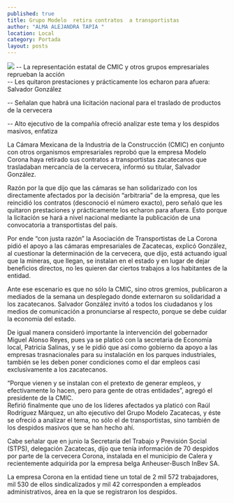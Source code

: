 ```yaml
---
published: true
title: Grupo Modelo  retira contratos  a transportistas
author: "ALMA ALEJANDRA TAPIA "
location: Local
category: Portada
layout: posts
---
```


![](http://i.imgur.com/gUMpsxLm.jpg)
-- La representación estatal de CMIC y otros grupos empresariales reprueban la acción   
-- Les quitaron prestaciones y prácticamente los echaron para afuera: Salvador González

-- Señalan que habrá una licitación nacional para el traslado de productos de la cervecera

-- Alto ejecutivo de la compañía ofreció analizar este tema y los despidos masivos, enfatiza

La Cámara Mexicana de la Industria de la Construcción (CMIC) en conjunto con otros organismos empresariales reprobó que la empresa Modelo Corona haya retirado sus contratos a transportistas zacatecanos que trasladaban mercancía de la cervecera, informó su titular, Salvador González.

Razón por la que dijo que las cámaras se han solidarizado con los directamente afectados por la decisión “arbitraria” de la empresa, que les reincidió los contratos (desconoció el número exacto), pero señaló que les quitaron prestaciones y prácticamente los echaron para afuera. Esto porque la licitación se hará a nivel nacional mediante la publicación de una convocatoria a transportistas del país.

Por ende “con justa razón” la Asociación de Transportistas de La Corona pidió el apoyo a las cámaras empresariales de Zacatecas, explicó González, al cuestionar la determinación de la cervecera, que dijo, está actuando igual que la mineras, que llegan, se instalan en el estado y en lugar de dejar beneficios directos, no les quieren dar ciertos trabajos a los habitantes de la entidad. 

Ante ese escenario es que no sólo la CMIC, sino otros gremios, publicaron a mediados de la semana un desplegado donde externaron su solidaridad a los zacatecanos. Salvador González invitó a todos los ciudadanos y los medios de comunicación a pronunciarse al respecto, porque se debe cuidar la economía del estado. 

De igual manera consideró importante la intervención del gobernador Miguel Alonso Reyes, pues ya se platicó con la secretaria de Economía local, Patricia Salinas, y se le pidió que así como gobierno da apoyo a las empresas trasnacionales para su instalación en los parques industriales, también se les deben poner condiciones como el dar empleos casi exclusivamente a los zacatecanos.

“Porque vienen y se instalan con el pretexto de generar empleos, y efectivamente lo hacen, pero para gente de otras entidades”, agregó el presidente de la CMIC.   
Refirió finalmente que uno de los líderes afectados ya platicó con Raúl Rodríguez Márquez, un alto ejecutivo del Grupo Modelo Zacatecas, y éste se ofreció a analizar el tema, no sólo el de transportistas, sino también de los despidos masivos que se han hecho ahí. 

Cabe señalar que en junio la Secretaría del Trabajo y Previsión Social (STPS), delegación Zacatecas, dijo que tenía información de 70 despidos por parte de la cervecera Corona, instalada en el municipio de Calera y recientemente adquirida por la empresa belga Anheuser-Busch InBev SA. 

La empresa Corona en la entidad tiene un total de 2 mil 572 trabajadores, mil 530 de ellos sindicalizados y mil 42 corresponden a empleados administrativos, área en la que se registraron los despidos. 
